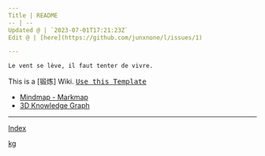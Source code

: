 ```yaml
---
Title | README
-- | --
Updated @ | `2023-07-01T17:21:23Z`
Edit @ | [here](https://github.com/junxnone/l/issues/1)

---
```

`Le vent se lève, ‌‍‍‌‍​‌‌‍​‍‌‌‌‌​‌‌‍‍‍​‌‍‍‍‍​‌‍‍‍‍​‌‍‍‌‍​‌‌‍​‍‍‌‌‌​‌‌‍‍‍​‌‌‌‍‍​‌‍‍‍‍​‌‍‍‌‍​‌‌‍​‌‌‌‌‍​‌‌‍‌​‍‌‌‌‌​‍‍‍‍‍​‍‍‍​‍‌​‌​‌‌‌​‌‌‌‌​‌‌‍il faut tenter de vivre.`


This is a [锻炼] Wiki.  <kbd>[Use this Template](https://github.com/junxnone/twiki/generate)</kbd>



- [Mindmap - Markmap](https://junxnone.github.io/l/markmap.html?md=https://junxnone.github.io/l/_sidebar.md)
- [3D Knowledge Graph](https://junxnone.github.io/jstools/3dkg/?json=https://junxnone.github.io/l/kg.json)

---

[Index](_sidebar.md ':include')

[kg](https://junxnone.github.io/jstools/3dkg/?json=https://junxnone.github.io/l/kg.json ':include :type=iframe width=100% height=800px')


